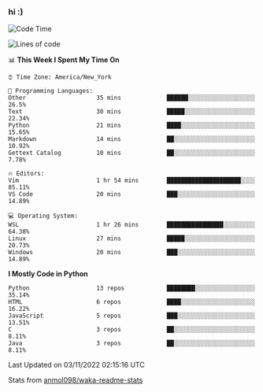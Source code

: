 ### hi :)

<!--START_SECTION:waka-->
![Code Time](http://img.shields.io/badge/Code%20Time-945%20hrs%2017%20mins-blue)

![Lines of code](https://img.shields.io/badge/From%20Hello%20World%20I%27ve%20Written-600%20Thousand%20lines%20of%20code-blue)

📊 **This Week I Spent My Time On** 

```text
⌚︎ Time Zone: America/New_York

💬 Programming Languages: 
Other                    35 mins             ██████░░░░░░░░░░░░░░░░░░░   26.5% 
Text                     30 mins             █████░░░░░░░░░░░░░░░░░░░░   22.34% 
Python                   21 mins             ████░░░░░░░░░░░░░░░░░░░░░   15.65% 
Markdown                 14 mins             ██░░░░░░░░░░░░░░░░░░░░░░░   10.92% 
Gettext Catalog          10 mins             ██░░░░░░░░░░░░░░░░░░░░░░░   7.78%

🔥 Editors: 
Vim                      1 hr 54 mins        █████████████████████░░░░   85.11% 
VS Code                  20 mins             ███░░░░░░░░░░░░░░░░░░░░░░   14.89%

💻 Operating System: 
WSL                      1 hr 26 mins        ████████████████░░░░░░░░░   64.38% 
Linux                    27 mins             █████░░░░░░░░░░░░░░░░░░░░   20.73% 
Windows                  20 mins             ███░░░░░░░░░░░░░░░░░░░░░░   14.89%

```

**I Mostly Code in Python** 

```text
Python                   13 repos            ████████░░░░░░░░░░░░░░░░░   35.14% 
HTML                     6 repos             ████░░░░░░░░░░░░░░░░░░░░░   16.22% 
JavaScript               5 repos             ███░░░░░░░░░░░░░░░░░░░░░░   13.51% 
C                        3 repos             ██░░░░░░░░░░░░░░░░░░░░░░░   8.11% 
Java                     3 repos             ██░░░░░░░░░░░░░░░░░░░░░░░   8.11%

```



 Last Updated on 03/11/2022 02:15:16 UTC
<!--END_SECTION:waka-->

Stats from [anmol098/waka-readme-stats](https://github.com/anmol098/waka-readme-stats)